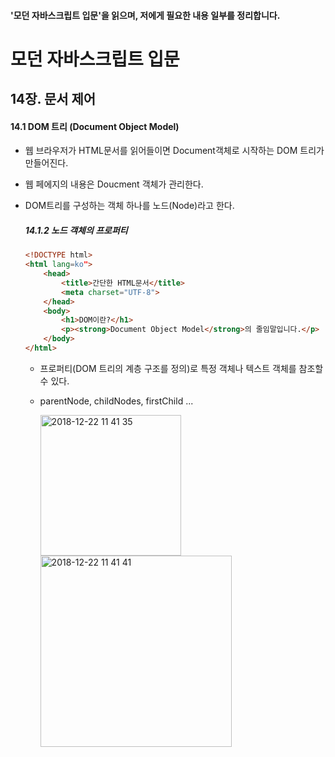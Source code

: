 #### '모던 자바스크립트 입문'을 읽으며, 저에게 필요한 내용 일부를 정리합니다.



# 모던 자바스크립트 입문

## 14장. 문서 제어

#### 14.1 DOM 트리 (Document Object Model)

- 웹 브라우저가 HTML문서를 읽어들이면 Document객체로 시작하는 DOM 트리가 만들어진다.

- 웹 페에지의 내용은 Doucment 객체가 관리한다. 

- DOM트리를 구성하는 객체 하나를 노드(Node)라고 한다.

  ##### 14.1.2 노드 객체의 프로퍼티

  ```html
  <!DOCTYPE html>
  <html lang=ko">
      <head>
          <title>간단한 HTML문서</title>
          <meta charset="UTF-8">
      </head>
      <body>
          <h1>DOM이란?</h1>
          <p><strong>Document Object Model</strong>의 줄임말입니다.</p>
      </body>
  </html>
  ```

  - 프로퍼티(DOM 트리의 계층 구조를 정의)로 특정 객체나 텍스트 객체를 참조할 수 있다. 

  - parentNode, childNodes, firstChild ...

    <img width="225" alt="2018-12-22 11 41 35" src="https://user-images.githubusercontent.com/32324250/50375617-a3ab5180-0643-11e9-92bb-40ba44523049.png">

    <img width="306" alt="2018-12-22 11 41 41" src="https://user-images.githubusercontent.com/32324250/50375625-cdfd0f00-0643-11e9-9d5e-5b21b86abf54.png">

